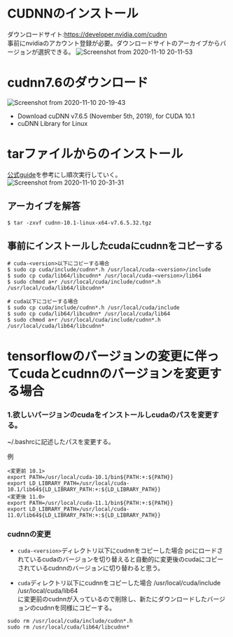 # CUDNNのインストール
ダウンロードサイト:https://developer.nvidia.com/cudnn  
事前にnvidiaのアカウント登録が必要。ダウンロードサイトのアーカイブからバージョンが選択できる。
![Screenshot from 2020-11-10 20-11-53](https://user-images.githubusercontent.com/54575368/98667736-2cdfe480-2392-11eb-9ffc-4dc61d8c5c1a.png)

# cudnn7.6のダウンロード
![Screenshot from 2020-11-10 20-19-43](https://user-images.githubusercontent.com/54575368/98668018-99f37a00-2392-11eb-8057-48c505e09335.png)
- Download cuDNN v7.6.5 (November 5th, 2019), for CUDA 10.1
- cuDNN Library for Linux

# tarファイルからのインストール
[公式guide](https://docs.nvidia.com/deeplearning/cudnn/install-guide/index.html#installlinux-tar)を参考にし順次実行していく。
![Screenshot from 2020-11-10 20-31-31](https://user-images.githubusercontent.com/54575368/98668824-c52a9900-2393-11eb-9bc0-3bfa44c9fead.png)
## アーカイブを解答
```
$ tar -zxvf cudnn-10.1-linux-x64-v7.6.5.32.tgz
```
## 事前にインストールしたcudaにcudnnをコピーする
```
# cuda-<version>以下にコピーする場合 
$ sudo cp cuda/include/cudnn*.h /usr/local/cuda-<version>/include
$ sudo cp cuda/lib64/libcudnn* /usr/local/cuda-<version>/lib64
$ sudo chmod a+r /usr/local/cuda/include/cudnn*.h /usr/local/cuda/lib64/libcudnn*

# cuda以下にコピーする場合
$ sudo cp cuda/include/cudnn*.h /usr/local/cuda/include
$ sudo cp cuda/lib64/libcudnn* /usr/local/cuda/lib64
$ sudo chmod a+r /usr/local/cuda/include/cudnn*.h /usr/local/cuda/lib64/libcudnn*
```

# tensorflowのバージョンの変更に伴ってcudaとcudnnのバージョンを変更する場合
### 1.欲しいバージョンのcudaをインストールしcudaのパスを変更する。
~/.bashrcに記述したパスを変更する。

例
```
<変更前 10.1>
export PATH=/usr/local/cuda-10.1/bin${PATH:+:${PATH}}
export LD_LIBRARY_PATH=/usr/local/cuda-10.1/lib64${LD_LIBRARY_PATH:+:${LD_LIBRARY_PATH}}
<変更後 11.0>
export PATH=/usr/local/cuda-11.1/bin${PATH:+:${PATH}}
export LD_LIBRARY_PATH=/usr/local/cuda-11.0/lib64${LD_LIBRARY_PATH:+:${LD_LIBRARY_PATH}}
```
### cudnnの変更
- `cuda-<version>`ディレクトリ以下にcudnnをコピーした場合
pcにロードされているcudaのバージョンを切り替えると自動的に変更後のcudaにコピーされているcudnnのバージョンに切り替わると思う。

- `cuda`ディレクトリ以下にcudnnをコピーした場合
/usr/local/cuda/include  
/usr/local/cuda/lib64  
に変更前のcudnnが入っているので削除し、新たにダウンロードしたバージョンのcudnnを同様にコピーする。
```
sudo rm /usr/local/cuda/include/cudnn*.h
sudo rm /usr/local/cuda/lib64/libcudnn*
```
